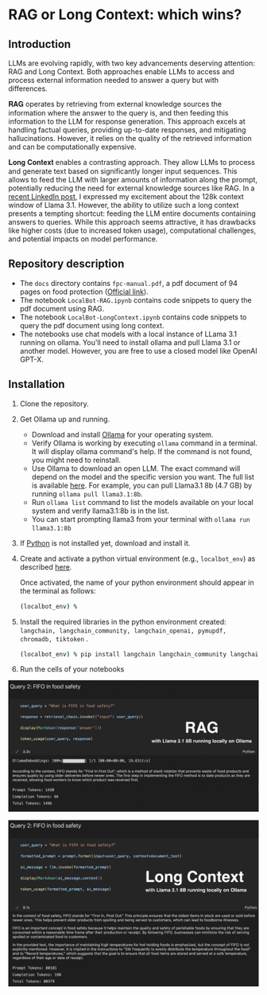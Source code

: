 # RAG or Long Context: which wins?

## Introduction
LLMs are evolving rapidly, with two key advancements deserving attention: RAG and Long Context. Both approaches enable LLMs to access and process external information needed to answer a query but with differences.

𝐑𝐀𝐆 operates by retrieving from external knowledge sources the information where the answer to the query is, and then feeding this information to the LLM for response generation. This approach excels at handling factual queries, providing up-to-date responses, and mitigating hallucinations. However, it relies on the quality of the retrieved information and can be computationally expensive.

𝐋𝐨𝐧𝐠 𝐂𝐨𝐧𝐭𝐞𝐱𝐭 enables a contrasting approach. They allow LLMs to process and generate text based on significantly longer input sequences. This allows to feed the LLM with larger amounts of information along the prompt, potentially reducing the need for external knowledge sources like RAG. In a [recent LinkedIn post](https://www.linkedin.com/posts/armelayimdji_llms-openmodel-accessibility-activity-7222204673594716161-4eB3?utm_source=share&utm_medium=member_desktop), I expressed my excitement about the 128k context window of Llama 3.1. However, the ability to utilize such a long context presents a tempting shortcut: feeding the LLM entire documents containing answers to queries. While this approach seems attractive, it has drawbacks like higher costs (due to increased token usage), computational challenges, and potential impacts on model performance.

## Repository description

- The `docs` directory contains `fpc-manual.pdf`, a pdf document of 94 pages on food protection ([Official link](https://www.nyc.gov/assets/doh/downloads/pdf/rii/fpc-manual.pdf)).
- The notebook `LocalBot-RAG.ipynb` contains code snippets to query the pdf document using RAG.
- The notebook `LocalBot-LongContext.ipynb` contains code snippets to query the pdf document using long context.
- The notebooks use chat models with a local instance of LLama 3.1 running on ollama. You'll need to install ollama and pull Llama 3.1 or another model. However, you are free to use a closed model like OpenAI GPT-X.

## Installation

1. Clone the repository.

2. Get Ollama up and running.
   * Download and install [Ollama](https://ollama.com/download) for your operating system.
   * Verify Ollama is working by executing `ollama` command in a terminal. It will display ollama command's help. If the command is not found, you might need to reinstall.
   * Use Ollama to download an open LLM. The exact command will depend on the model and the specific version you want. The full list is available [here](https://ollama.com/library). For example, you can pull Llama3.1 8b (4.7 GB) by running `ollama pull llama3.1:8b`.
   * Run `ollama list` command to list the models available on your local system and verify llama3.1:8b is in the list.
   * You can start prompting llama3 from your terminal with `ollama run llama3.1:8b`

3. If [Python](https://www.python.org/) is not installed yet, download and install it.

4. Create and activate a python virtual environment (e.g., `localbot_env`) as described [here](https://packaging.python.org/en/latest/guides/installing-using-pip-and-virtual-environments/#create-and-use-virtual-environments).

    Once activated, the name of your python environment should appear in the terminal as follows:
    ```bash
    (localbot_env) %
    ```

5. Install the required libraries in the python environment created: `langchain, langchain_community, langchain_openai, pymupdf, chromadb, tiktoken`  .

    ```bash
    (localbot_env) % pip install langchain langchain_community langchain_openai pymupdf chromadb tiktoken
    ```
6. Run the cells of your notebooks


![](images/RAG.png)

![](images/LongContext.png)